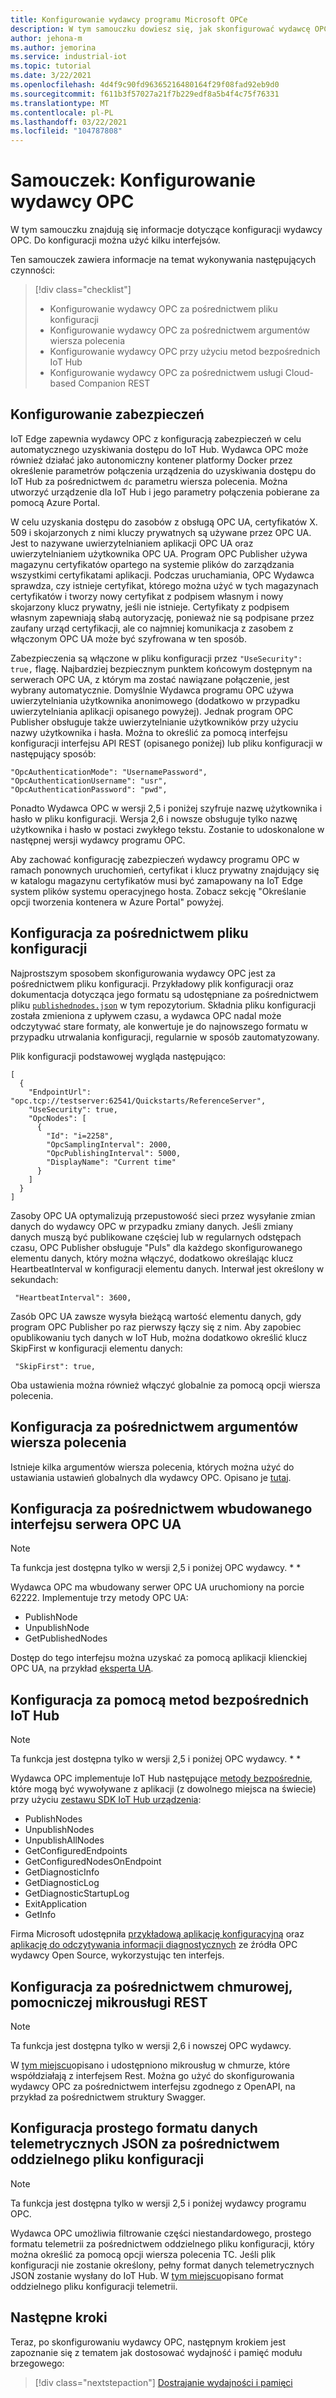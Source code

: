 ```yaml
---
title: Konfigurowanie wydawcy programu Microsoft OPCe
description: W tym samouczku dowiesz się, jak skonfigurować wydawcę OPC w trybie autonomicznym.
author: jehona-m
ms.author: jemorina
ms.service: industrial-iot
ms.topic: tutorial
ms.date: 3/22/2021
ms.openlocfilehash: 4d4f9c90fd96365216480164f29f08fad92eb9d0
ms.sourcegitcommit: f611b3f57027a21f7b229edf8a5b4f4c75f76331
ms.translationtype: MT
ms.contentlocale: pl-PL
ms.lasthandoff: 03/22/2021
ms.locfileid: "104787808"
---
```

# <a name="tutorial-configure-the-opc-publisher"></a>Samouczek: Konfigurowanie wydawcy OPC

W tym samouczku znajdują się informacje dotyczące konfiguracji wydawcy OPC. Do konfiguracji można użyć kilku interfejsów.

Ten samouczek zawiera informacje na temat wykonywania następujących czynności:

> [!div class="checklist"]
> * Konfigurowanie wydawcy OPC za pośrednictwem pliku konfiguracji
> * Konfigurowanie wydawcy OPC za pośrednictwem argumentów wiersza polecenia
> * Konfigurowanie wydawcy OPC przy użyciu metod bezpośrednich IoT Hub
> * Konfigurowanie wydawcy OPC za pośrednictwem usługi Cloud-based Companion REST

## <a name="configuring-security"></a>Konfigurowanie zabezpieczeń

IoT Edge zapewnia wydawcy OPC z konfiguracją zabezpieczeń w celu automatycznego uzyskiwania dostępu do IoT Hub. Wydawca OPC może również działać jako autonomiczny kontener platformy Docker przez określenie parametrów połączenia urządzenia do uzyskiwania dostępu do IoT Hub za pośrednictwem `dc` parametru wiersza polecenia. Można utworzyć urządzenie dla IoT Hub i jego parametry połączenia pobierane za pomocą Azure Portal.

W celu uzyskania dostępu do zasobów z obsługą OPC UA, certyfikatów X. 509 i skojarzonych z nimi kluczy prywatnych są używane przez OPC UA. Jest to nazywane uwierzytelnianiem aplikacji OPC UA oraz uwierzytelnianiem użytkownika OPC UA. Program OPC Publisher używa magazynu certyfikatów opartego na systemie plików do zarządzania wszystkimi certyfikatami aplikacji. Podczas uruchamiania, OPC Wydawca sprawdza, czy istnieje certyfikat, którego można użyć w tych magazynach certyfikatów i tworzy nowy certyfikat z podpisem własnym i nowy skojarzony klucz prywatny, jeśli nie istnieje. Certyfikaty z podpisem własnym zapewniają słabą autoryzację, ponieważ nie są podpisane przez zaufany urząd certyfikacji, ale co najmniej komunikacja z zasobem z włączonym OPC UA może być szyfrowana w ten sposób.

Zabezpieczenia są włączone w pliku konfiguracji przez `"UseSecurity": true,` flagę. Najbardziej bezpiecznym punktem końcowym dostępnym na serwerach OPC UA, z którym ma zostać nawiązane połączenie, jest wybrany automatycznie.
Domyślnie Wydawca programu OPC używa uwierzytelniania użytkownika anonimowego (dodatkowo w przypadku uwierzytelniania aplikacji opisanego powyżej). Jednak program OPC Publisher obsługuje także uwierzytelnianie użytkowników przy użyciu nazwy użytkownika i hasła. Można to określić za pomocą interfejsu konfiguracji interfejsu API REST (opisanego poniżej) lub pliku konfiguracji w następujący sposób:
```
"OpcAuthenticationMode": "UsernamePassword",
"OpcAuthenticationUsername": "usr",
"OpcAuthenticationPassword": "pwd",
```
Ponadto Wydawca OPC w wersji 2,5 i poniżej szyfruje nazwę użytkownika i hasło w pliku konfiguracji. Wersja 2,6 i nowsze obsługuje tylko nazwę użytkownika i hasło w postaci zwykłego tekstu. Zostanie to udoskonalone w następnej wersji wydawcy programu OPC.

Aby zachować konfigurację zabezpieczeń wydawcy programu OPC w ramach ponownych uruchomień, certyfikat i klucz prywatny znajdujący się w katalogu magazynu certyfikatów musi być zamapowany na IoT Edge system plików systemu operacyjnego hosta. Zobacz sekcję "Określanie opcji tworzenia kontenera w Azure Portal" powyżej.

## <a name="configuration-via-configuration-file"></a>Konfiguracja za pośrednictwem pliku konfiguracji

Najprostszym sposobem skonfigurowania wydawcy OPC jest za pośrednictwem pliku konfiguracji. Przykładowy plik konfiguracji oraz dokumentacja dotycząca jego formatu są udostępniane za pośrednictwem pliku [`publishednodes.json`](https://raw.githubusercontent.com/Azure/iot-edge-opc-publisher/master/opcpublisher/publishednodes.json) w tym repozytorium.
Składnia pliku konfiguracji została zmieniona z upływem czasu, a wydawca OPC nadal może odczytywać stare formaty, ale konwertuje je do najnowszego formatu w przypadku utrwalania konfiguracji, regularnie w sposób zautomatyzowany.

Plik konfiguracji podstawowej wygląda następująco:
```
[
  {
    "EndpointUrl": "opc.tcp://testserver:62541/Quickstarts/ReferenceServer",
    "UseSecurity": true,
    "OpcNodes": [
      {
        "Id": "i=2258",
        "OpcSamplingInterval": 2000,
        "OpcPublishingInterval": 5000,
        "DisplayName": "Current time"
      }
    ]
  }
]
```

Zasoby OPC UA optymalizują przepustowość sieci przez wysyłanie zmian danych do wydawcy OPC w przypadku zmiany danych. Jeśli zmiany danych muszą być publikowane częściej lub w regularnych odstępach czasu, OPC Publisher obsługuje "Puls" dla każdego skonfigurowanego elementu danych, który można włączyć, dodatkowo określając klucz HeartbeatInterval w konfiguracji elementu danych. Interwał jest określony w sekundach:
```
 "HeartbeatInterval": 3600,
```

Zasób OPC UA zawsze wysyła bieżącą wartość elementu danych, gdy program OPC Publisher po raz pierwszy łączy się z nim. Aby zapobiec opublikowaniu tych danych w IoT Hub, można dodatkowo określić klucz SkipFirst w konfiguracji elementu danych:
```
 "SkipFirst": true,
```

Oba ustawienia można również włączyć globalnie za pomocą opcji wiersza polecenia.

## <a name="configuration-via-command-line-arguments"></a>Konfiguracja za pośrednictwem argumentów wiersza polecenia

Istnieje kilka argumentów wiersza polecenia, których można użyć do ustawiania ustawień globalnych dla wydawcy OPC. Opisano je [tutaj](reference-command-line-arguments.md).


## <a name="configuration-via-the-built-in-opc-ua-server-interface"></a>Konfiguracja za pośrednictwem wbudowanego interfejsu serwera OPC UA

>[!NOTE] 
> Ta funkcja jest dostępna tylko w wersji 2,5 i poniżej OPC wydawcy. * *

Wydawca OPC ma wbudowany serwer OPC UA uruchomiony na porcie 62222. Implementuje trzy metody OPC UA:

  - PublishNode
  - UnpublishNode
  - GetPublishedNodes

Dostęp do tego interfejsu można uzyskać za pomocą aplikacji klienckiej OPC UA, na przykład [eksperta UA](https://www.unified-automation.com/products/development-tools/uaexpert.html).

## <a name="configuration-via-iot-hub-direct-methods"></a>Konfiguracja za pomocą metod bezpośrednich IoT Hub

>[!NOTE] 
> Ta funkcja jest dostępna tylko w wersji 2,5 i poniżej OPC wydawcy. * *

Wydawca OPC implementuje IoT Hub następujące [metody bezpośrednie](https://docs.microsoft.com/azure/iot-hub/iot-hub-devguide-direct-methods), które mogą być wywoływane z aplikacji (z dowolnego miejsca na świecie) przy użyciu [zestawu SDK IoT Hub urządzenia](https://docs.microsoft.com/azure/iot-hub/iot-hub-devguide-sdks):

  - PublishNodes
  - UnpublishNodes
  - UnpublishAllNodes
  - GetConfiguredEndpoints
  - GetConfiguredNodesOnEndpoint
  - GetDiagnosticInfo
  - GetDiagnosticLog
  - GetDiagnosticStartupLog
  - ExitApplication
  - GetInfo

Firma Microsoft udostępniła [przykładową aplikację konfiguracyjną](https://github.com/Azure-Samples/iot-edge-opc-publisher-nodeconfiguration) oraz [aplikację do odczytywania informacji diagnostycznych](https://github.com/Azure-Samples/iot-edge-opc-publisher-diagnostics) ze źródła OPC wydawcy Open Source, wykorzystując ten interfejs.

## <a name="configuration-via-cloud-based-companion-rest-microservice"></a>Konfiguracja za pośrednictwem chmurowej, pomocniczej mikrousługi REST

>[!NOTE] 
> Ta funkcja jest dostępna tylko w wersji 2,6 i nowszej OPC wydawcy.

W [tym miejscu](https://github.com/Azure/Industrial-IoT/blob/master/docs/services/publisher.md)opisano i udostępniono mikrousług w chmurze, które współdziałają z interfejsem Rest. Można go użyć do skonfigurowania wydawcy OPC za pośrednictwem interfejsu zgodnego z OpenAPI, na przykład za pośrednictwem struktury Swagger.

## <a name="configuration-of-the-simple-json-telemetry-format-via-separate-configuration-file"></a>Konfiguracja prostego formatu danych telemetrycznych JSON za pośrednictwem oddzielnego pliku konfiguracji

>[!NOTE] 
> Ta funkcja jest dostępna tylko w wersji 2,5 i poniżej wydawcy programu OPC.

Wydawca OPC umożliwia filtrowanie części niestandardowego, prostego formatu telemetrii za pośrednictwem oddzielnego pliku konfiguracji, który można określić za pomocą opcji wiersza polecenia TC. Jeśli plik konfiguracji nie zostanie określony, pełny format danych telemetrycznych JSON zostanie wysłany do IoT Hub. W [tym miejscu](reference-opc-publisher-telemetry-format.md#opc-publisher-telemetry-configuration-file-format)opisano format oddzielnego pliku konfiguracji telemetrii.

## <a name="next-steps"></a>Następne kroki
Teraz, po skonfigurowaniu wydawcy OPC, następnym krokiem jest zapoznanie się z tematem jak dostosować wydajność i pamięć modułu brzegowego:

> [!div class="nextstepaction"]
> [Dostrajanie wydajności i pamięci](tutorial-publisher-performance-memory-tuning-opc-publisher.md)